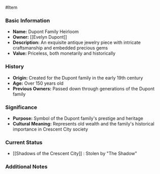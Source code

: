 #Item 

### Basic Information
- **Name:** Dupont Family Heirloom
- **Owner:** [[Evelyn Dupont]]
- **Description:** An exquisite antique jewelry piece with intricate craftsmanship and embedded precious gems
- **Value:** Priceless, both monetarily and historically

### History
- **Origin:** Created for the Dupont family in the early 19th century
- **Age:** Over 150 years old
- **Previous Owners:** Passed down through generations of the Dupont family

### Significance
- **Purpose:** Symbol of the Dupont family's prestige and heritage
- **Cultural Meaning:** Represents old wealth and the family's historical importance in Crescent City society


### Current Status
- [[Shadows of the Crescent City]] : Stolen by "The Shadow"

### Additional Notes